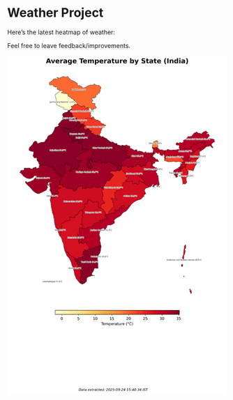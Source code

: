 # Weather Project

Here’s the latest heatmap of weather:

Feel free to leave feedback/improvements.

![India Heatmap](docs/assets/india_heatmap.png?v=D3C39C)

